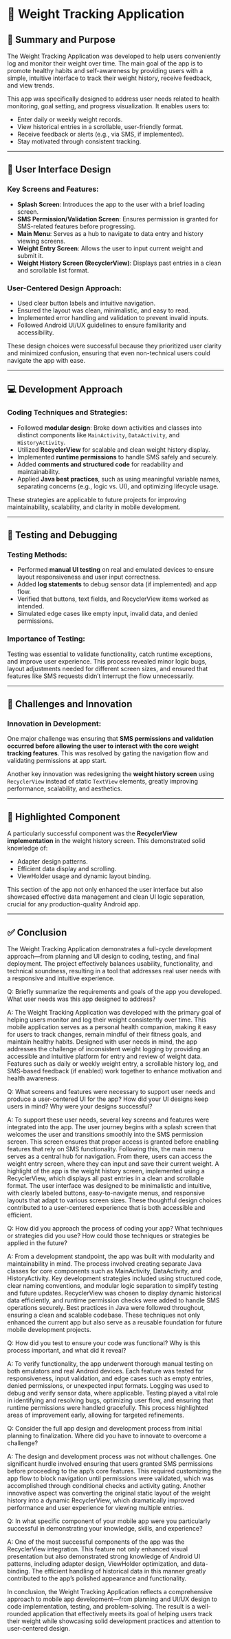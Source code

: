 # 📱 Weight Tracking Application

## 📝 Summary and Purpose

The Weight Tracking Application was developed to help users conveniently log and monitor their weight over time. The main goal of the app is to promote healthy habits and self-awareness by providing users with a simple, intuitive interface to track their weight history, receive feedback, and view trends.

This app was specifically designed to address user needs related to health monitoring, goal setting, and progress visualization. It enables users to:
- Enter daily or weekly weight records.
- View historical entries in a scrollable, user-friendly format.
- Receive feedback or alerts (e.g., via SMS, if implemented).
- Stay motivated through consistent tracking.

---

## 📲 User Interface Design

### Key Screens and Features:
- **Splash Screen**: Introduces the app to the user with a brief loading screen.
- **SMS Permission/Validation Screen**: Ensures permission is granted for SMS-related features before progressing.
- **Main Menu**: Serves as a hub to navigate to data entry and history viewing screens.
- **Weight Entry Screen**: Allows the user to input current weight and submit it.
- **Weight History Screen (RecyclerView)**: Displays past entries in a clean and scrollable list format.

### User-Centered Design Approach:
- Used clear button labels and intuitive navigation.
- Ensured the layout was clean, minimalistic, and easy to read.
- Implemented error handling and validation to prevent invalid inputs.
- Followed Android UI/UX guidelines to ensure familiarity and accessibility.

These design choices were successful because they prioritized user clarity and minimized confusion, ensuring that even non-technical users could navigate the app with ease.

---

## 💻 Development Approach

### Coding Techniques and Strategies:
- Followed **modular design**: Broke down activities and classes into distinct components like `MainActivity`, `DataActivity`, and `HistoryActivity`.
- Utilized **RecyclerView** for scalable and clean weight history display.
- Implemented **runtime permissions** to handle SMS safely and securely.
- Added **comments and structured code** for readability and maintainability.
- Applied **Java best practices**, such as using meaningful variable names, separating concerns (e.g., logic vs. UI), and optimizing lifecycle usage.

These strategies are applicable to future projects for improving maintainability, scalability, and clarity in mobile development.

---

## 🧪 Testing and Debugging

### Testing Methods:
- Performed **manual UI testing** on real and emulated devices to ensure layout responsiveness and user input correctness.
- Added **log statements** to debug sensor data (if implemented) and app flow.
- Verified that buttons, text fields, and RecyclerView items worked as intended.
- Simulated edge cases like empty input, invalid data, and denied permissions.

### Importance of Testing:
Testing was essential to validate functionality, catch runtime exceptions, and improve user experience. This process revealed minor logic bugs, layout adjustments needed for different screen sizes, and ensured that features like SMS requests didn’t interrupt the flow unnecessarily.

---

## 🚧 Challenges and Innovation

### Innovation in Development:
One major challenge was ensuring that **SMS permissions and validation occurred before allowing the user to interact with the core weight tracking features**. This was resolved by gating the navigation flow and validating permissions at app start.

Another key innovation was redesigning the **weight history screen** using `RecyclerView` instead of static `TextView` elements, greatly improving performance, scalability, and aesthetics.

---

## 🌟 Highlighted Component

A particularly successful component was the **RecyclerView implementation** in the weight history screen. This demonstrated solid knowledge of:
- Adapter design patterns.
- Efficient data display and scrolling.
- ViewHolder usage and dynamic layout binding.

This section of the app not only enhanced the user interface but also showcased effective data management and clean UI logic separation, crucial for any production-quality Android app.

---

## ✅ Conclusion

The Weight Tracking Application demonstrates a full-cycle development approach—from planning and UI design to coding, testing, and final deployment. The project effectively balances usability, functionality, and technical soundness, resulting in a tool that addresses real user needs with a responsive and intuitive experience.




Q: Briefly summarize the requirements and goals of the app you developed. What user needs was this app designed to address?

A: The Weight Tracking Application was developed with the primary goal of helping users monitor and log their weight consistently over time. This mobile application serves as a personal health companion, making it easy for users to track changes, remain mindful of their fitness goals, and maintain healthy habits. Designed with user needs in mind, the app addresses the challenge of inconsistent weight logging by providing an accessible and intuitive platform for entry and review of weight data. Features such as daily or weekly weight entry, a scrollable history log, and SMS-based feedback (if enabled) work together to enhance motivation and health awareness.


Q: What screens and features were necessary to support user needs and produce a user-centered UI for the app? How did your UI designs keep users in mind? Why were your designs successful?

A: To support these user needs, several key screens and features were integrated into the app. The user journey begins with a splash screen that welcomes the user and transitions smoothly into the SMS permission screen. This screen ensures that proper access is granted before enabling features that rely on SMS functionality. Following this, the main menu serves as a central hub for navigation. From there, users can access the weight entry screen, where they can input and save their current weight. A highlight of the app is the weight history screen, implemented using a RecyclerView, which displays all past entries in a clean and scrollable format. The user interface was designed to be minimalistic and intuitive, with clearly labeled buttons, easy-to-navigate menus, and responsive layouts that adapt to various screen sizes. These thoughtful design choices contributed to a user-centered experience that is both accessible and efficient.


Q: How did you approach the process of coding your app? What techniques or strategies did you use? How could those techniques or strategies be applied in the future?

A: From a development standpoint, the app was built with modularity and maintainability in mind. The process involved creating separate Java classes for core components such as MainActivity, DataActivity, and HistoryActivity. Key development strategies included using structured code, clear naming conventions, and modular logic separation to simplify testing and future updates. RecyclerView was chosen to display dynamic historical data efficiently, and runtime permission checks were added to handle SMS operations securely. Best practices in Java were followed throughout, ensuring a clean and scalable codebase. These techniques not only enhanced the current app but also serve as a reusable foundation for future mobile development projects.


Q: How did you test to ensure your code was functional? Why is this process important, and what did it reveal?

A: To verify functionality, the app underwent thorough manual testing on both emulators and real Android devices. Each feature was tested for responsiveness, input validation, and edge cases such as empty entries, denied permissions, or unexpected input formats. Logging was used to debug and verify sensor data, where applicable. Testing played a vital role in identifying and resolving bugs, optimizing user flow, and ensuring that runtime permissions were handled gracefully. This process highlighted areas of improvement early, allowing for targeted refinements.


Q: Consider the full app design and development process from initial planning to finalization. Where did you have to innovate to overcome a challenge?

A: The design and development process was not without challenges. One significant hurdle involved ensuring that users granted SMS permissions before proceeding to the app’s core features. This required customizing the app flow to block navigation until permissions were validated, which was accomplished through conditional checks and activity gating. Another innovative aspect was converting the original static layout of the weight history into a dynamic RecyclerView, which dramatically improved performance and user experience for viewing multiple entries.


Q: In what specific component of your mobile app were you particularly successful in demonstrating your knowledge, skills, and experience?

A: One of the most successful components of the app was the RecyclerView integration. This feature not only enhanced visual presentation but also demonstrated strong knowledge of Android UI patterns, including adapter design, ViewHolder optimization, and data-binding. The efficient handling of historical data in this manner greatly contributed to the app’s polished appearance and functionality.

In conclusion, the Weight Tracking Application reflects a comprehensive approach to mobile app development—from planning and UI/UX design to code implementation, testing, and problem-solving. The result is a well-rounded application that effectively meets its goal of helping users track their weight while showcasing solid development practices and attention to user-centered design.

